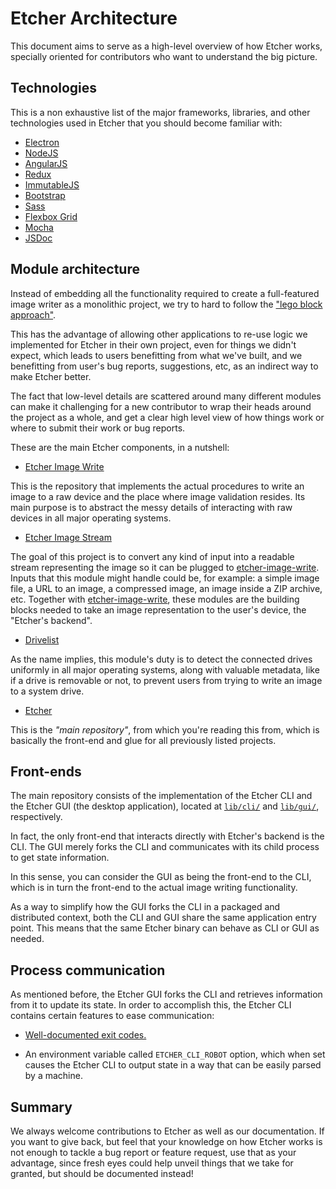 Etcher Architecture
===================

This document aims to serve as a high-level overview of how Etcher works,
specially oriented for contributors who want to understand the big picture.

Technologies
------------

This is a non exhaustive list of the major frameworks, libraries, and other
technologies used in Etcher that you should become familiar with:

- [Electron][electron]
- [NodeJS][nodejs]
- [AngularJS][angularjs]
- [Redux][redux]
- [ImmutableJS][immutablejs]
- [Bootstrap][bootstrap]
- [Sass][sass]
- [Flexbox Grid][flexbox-grid]
- [Mocha][mocha]
- [JSDoc][jsdoc]

Module architecture
-------------------

Instead of embedding all the functionality required to create a full-featured
image writer as a monolithic project, we try to hard to follow the ["lego block
approach"][lego-blocks].

This has the advantage of allowing other applications to re-use logic we
implemented for Etcher in their own project, even for things we didn't expect,
which leads to users benefitting from what we've built, and we benefitting from
user's bug reports, suggestions, etc, as an indirect way to make Etcher better.

The fact that low-level details are scattered around many different modules can
make it challenging for a new contributor to wrap their heads around the
project as a whole, and get a clear high level view of how things work or where
to submit their work or bug reports.

These are the main Etcher components, in a nutshell:

- [Etcher Image Write][etcher-image-write]

This is the repository that implements the actual procedures to write an image
to a raw device and the place where image validation resides. Its main purpose
is to abstract the messy details of interacting with raw devices in all major
operating systems.

- [Etcher Image Stream](https://github.com/resin-io-modules/etcher-image-stream)

The goal of this project is to convert any kind of input into a readable stream
representing the image so it can be plugged to [etcher-image-write]. Inputs
that this module might handle could be, for example: a simple image file, a URL
to an image, a compressed image, an image inside a ZIP archive, etc. Together
with [etcher-image-write], these modules are the building blocks needed to take
an image representation to the user's device, the "Etcher's backend".

- [Drivelist](https://github.com/resin-io-modules/drivelist)

As the name implies, this module's duty is to detect the connected drives
uniformly in all major operating systems, along with valuable metadata, like if
a drive is removable or not, to prevent users from trying to write an image to
a system drive.

- [Etcher](https://github.com/resin-io/etcher)

This is the *"main repository"*, from which you're reading this from, which is
basically the front-end and glue for all previously listed projects.

Front-ends
----------

The main repository consists of the implementation of the Etcher CLI and the
Etcher GUI (the desktop application), located at [`lib/cli/`][cli-dir] and
[`lib/gui/`][gui-dir], respectively.

In fact, the only front-end that interacts directly with Etcher's backend is
the CLI. The GUI merely forks the CLI and communicates with its child process
to get state information.

In this sense, you can consider the GUI as being the front-end to the CLI,
which is in turn the front-end to the actual image writing functionality.

As a way to simplify how the GUI forks the CLI in a packaged and distributed
context, both the CLI and GUI share the same application entry point. This
means that the same Etcher binary can behave as CLI or GUI as needed.

## Process communication

As mentioned before, the Etcher GUI forks the CLI and retrieves information
from it to update its state. In order to accomplish this, the Etcher CLI
contains certain features to ease communication:

- [Well-documented exit codes.][exit-codes]

- An environment variable called `ETCHER_CLI_ROBOT` option, which when set
  causes the Etcher CLI to output state in a way that can be easily
  parsed by a machine.

Summary
-------

We always welcome contributions to Etcher as well as our documentation. If you
want to give back, but feel that your knowledge on how Etcher works is not
enough to tackle a bug report or feature request, use that as your advantage,
since fresh eyes could help unveil things that we take for granted, but should
be documented instead!

[lego-blocks]: https://github.com/sindresorhus/ama/issues/10#issuecomment-117766328
[etcher-image-write]: https://github.com/resin-io-modules/etcher-image-write
[exit-codes]: https://github.com/resin-io/etcher/blob/master/lib/shared/exit-codes.js
[cli-dir]: https://github.com/resin-io/etcher/tree/master/lib/cli
[gui-dir]: https://github.com/resin-io/etcher/tree/master/lib/gui
[electron]: http://electron.atom.io
[nodejs]: https://nodejs.org
[angularjs]: https://angularjs.org
[redux]: http://redux.js.org
[immutablejs]: http://facebook.github.io/immutable-js/
[bootstrap]: http://getbootstrap.com
[sass]: http://sass-lang.com
[flexbox-grid]: http://flexboxgrid.com
[mocha]: http://mochajs.org
[jsdoc]: http://usejsdoc.org
